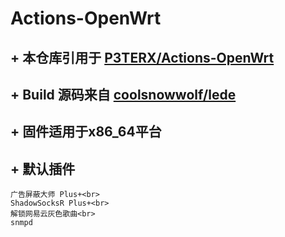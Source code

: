 # Actions-OpenWrt
## + 本仓库引用于 [P3TERX/Actions-OpenWrt](https://github.com/P3TERX/Actions-OpenWrt)<br>
## + Build 源码来自 [coolsnowwolf/lede](https://github.com/coolsnowwolf/lede)<br>
## + 固件适用于x86_64平台<br>
## + 默认插件<br>
    广告屏蔽大师 Plus+<br>
    ShadowSocksR Plus+<br>
    解锁网易云灰色歌曲<br>
    snmpd
